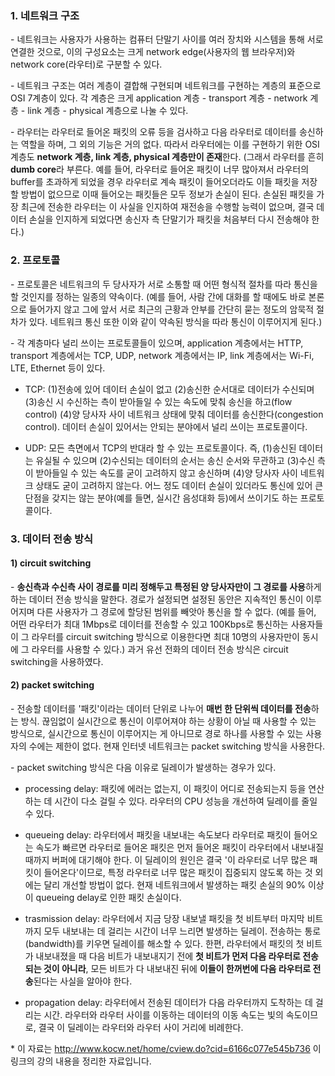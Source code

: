 ### 1. 네트워크 구조

\- 네트워크는 사용자가 사용하는 컴퓨터 단말기 사이를 여러 장치와 시스템을 통해 서로 연결한 것으로, 이의 구성요소는 크게 network edge(사용자의 웹 브라우저)와 network core(라우터)로 구분할 수 있다. 

\- 네트워크 구조는 여러 계층이 결합해 구현되며 네트워크를 구현하는 계층의 표준으로 OSI 7계층이 있다. 각 계층은 크게 application 계층 - transport 계층 - network 계층 - link 계층 - physical 계층으로 나눌 수 있다. 

\- 라우터는 라우터로 들어온 패킷의 오류 등을 검사하고 다음 라우터로 데이터를 송신하는 역할을 하며, 그 외의 기능은 거의 없다. 따라서 라우터에는 이를 구현하기 위한 OSI 계층도 **network 계층, link 계층, physical 계층만이 존재**한다. (그래서 라우터를 흔히 **dumb core**라 부른다. 예를 들어, 라우터로 들어온 패킷이 너무 많아져서 라우터의 buffer를 초과하게 되었을 경우 라우터로 계속 패킷이 들어오더라도 이들 패킷을 저장할 방법이 없으므로 이때 들어오는 패킷들은 모두 정보가 손실이 된다. 손실된 패킷을 가장 최근에 전송한 라우터는 이 사실을 인지하여 재전송을 수행할 능력이 없으며, 결국 데이터 손실을 인지하게 되었다면 송신자 측 단말기가 패킷을 처음부터 다시 전송해야 한다.)


### 2. 프로토콜

\- 프로토콜은 네트워크의 두 당사자가 서로 소통할 때 어떤 형식적 절차를 따라 통신을 할 것인지를 정하는 일종의 약속이다. (예를 들어, 사람 간에 대화를 할 때에도 바로 본론으로 들어가지 않고 그에 앞서 서로 최근의 근황과 안부를 간단히 묻는 정도의 암묵적 절차가 있다. 네트워크 통신 또한 이와 같이 약속된 방식을 따라 통신이 이루어지게 된다.) 

\- 각 계층마다 널리 쓰이는 프로토콜들이 있으며, application 계층에서는 HTTP, transport 계층에서는 TCP, UDP, network 계층에서는 IP, link 계층에서는 Wi-Fi, LTE, Ethernet 등이 있다.

- TCP: (1)전송에 있어 데이터 손실이 없고 (2)송신한 순서대로 데이터가 수신되며 (3)송신 시 수신하는 측이 받아들일 수 있는 속도에 맞춰 송신을 하고(flow control) (4)양 당사자 사이 네트워크 상태에 맞춰 데이터를 송신한다(congestion control). 데이터 손실이 있어서는 안되는 분야에서 널리 쓰이는 프로토콜이다.

- UDP: 모든 측면에서 TCP의 반대라 할 수 있는 프로토콜이다. 즉, (1)송신된 데이터는 유실될 수 있으며 (2)수신되는 데이터의 순서는 송신 순서와 무관하고 (3)수신 측이 받아들일 수 있는 속도를 굳이 고려하지 않고 송신하며 (4)양 당사자 사이 네트워크 상태도 굳이 고려하지 않는다. 어느 정도 데이터 손실이 있더라도 통신에 있어 큰 단점을 갖지는 않는 분야(예를 들면, 실시간 음성대화 등)에서 쓰이기도 하는 프로토콜이다.


### 3. 데이터 전송 방식

#### 1) circuit switching

\- **송신측과 수신측 사이 경로를 미리 정해두고 특정된 양 당사자만이 그 경로를 사용**하게 하는 데이터 전송 방식을 말한다. 경로가 설정되면 설정된 동안은 지속적인 통신이 이루어지며 다른 사용자가 그 경로에 할당된 범위를 빼앗아 통신을 할 수 없다. (예를 들어, 어떤 라우터가 최대 1Mbps로 데이터를 전송할 수 있고 100Kbps로 통신하는 사용자들이 그 라우터를 circuit switching 방식으로 이용한다면 최대 10명의 사용자만이 동시에 그 라우터를 사용할 수 있다.) 과거 유선 전화의 데이터 전송 방식은 circuit switching을 사용하였다.


#### 2) packet switching

\- 전송할 데이터를 '패킷'이라는 데이터 단위로 나누어 **매번 한 단위씩 데이터를 전송**하는 방식. 끊임없이 실시간으로 통신이 이루어져야 하는 상황이 아닐 때 사용할 수 있는 방식으로, 실시간으로 통신이 이루어지는 게 아니므로 경로 하나를 사용할 수 있는 사용자의 수에는 제한이 없다. 현재 인터넷 네트워크는 packet switching 방식을 사용한다.

\- packet switching 방식은 다음 이유로 딜레이가 발생하는 경우가 있다.

- processing delay: 패킷에 에러는 없는지, 이 패킷이 어디로 전송되는지 등을 연산하는 데 시간이 다소 걸릴 수 있다. 라우터의 CPU 성능을 개선하여 딜레이를 줄일 수 있다.

- queueing delay: 라우터에서 패킷을 내보내는 속도보다 라우터로 패킷이 들어오는 속도가 빠르면 라우터로 들어온 패킷은 먼저 들어온 패킷이 라우터에서 내보내질 때까지 버퍼에 대기해야 한다. 이 딜레이의 원인은 결국 '이 라우터로 너무 많은 패킷이 들어온다'이므로, 특정 라우터로 너무 많은 패킷이 집중되지 않도록 하는 것 외에는 달리 개선할 방법이 없다. 현재 네트워크에서 발생하는 패킷 손실의 90% 이상이 queueing delay로 인한 패킷 손실이다.

- trasmission delay: 라우터에서 지금 당장 내보낼 패킷을 첫 비트부터 마지막 비트까지 모두 내보내는 데 걸리는 시간이 너무 느리면 발생하는 딜레이. 전송하는 통로(bandwidth)를 키우면 딜레이를 해소할 수 있다. 한편, 라우터에서 패킷의 첫 비트가 내보내졌을 때 다음 비트가 내보내지기 전에 **첫 비트가 먼저 다음 라우터로 전송되는 것이 아니라**, 모든 비트가 다 내보내진 뒤에 **이들이 한꺼번에 다음 라우터로 전송**된다는 사실을 알아야 한다.

- propagation delay: 라우터에서 전송된 데이터가 다음 라우터까지 도착하는 데 걸리는 시간. 라우터와 라우터 사이를 이동하는 데이터의 이동 속도는 빛의 속도이므로, 결국 이 딜레이는 라우터와 라우터 사이 거리에 비례한다. 


\* 이 자료는 <http://www.kocw.net/home/cview.do?cid=6166c077e545b736> 이 링크의 강의 내용을 정리한 자료입니다.